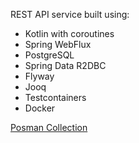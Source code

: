 REST API service built using:
* Kotlin with coroutines
* Spring WebFlux
* PostgreSQL
* Spring Data R2DBC
* Flyway
* Jooq
* Testcontainers
* Docker

[Posman Collection](https://drive.google.com/file/d/1An1NNcD7O01D-G3FRicwjqHlSPfbVv-P/view?usp=sharing)
